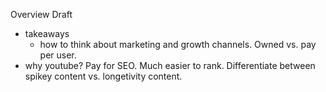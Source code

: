 

Overview Draft
- takeaways
  - how to think about marketing and growth channels. Owned vs. pay per user.
- why youtube? Pay for SEO. Much easier to rank. Differentiate between spikey content vs. longetivity content.